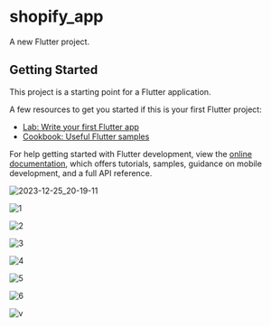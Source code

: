 # shopify_app

A new Flutter project.

## Getting Started

This project is a starting point for a Flutter application.

A few resources to get you started if this is your first Flutter project:

- [Lab: Write your first Flutter app](https://docs.flutter.dev/get-started/codelab)
- [Cookbook: Useful Flutter samples](https://docs.flutter.dev/cookbook)

For help getting started with Flutter development, view the
[online documentation](https://docs.flutter.dev/), which offers tutorials,
samples, guidance on mobile development, and a full API reference.



![2023-12-25_20-19-11](https://github.com/meraamine/task12/assets/63201349/7d2d6a72-cab9-41c5-b41d-927d3291d203)


![1](https://github.com/meraamine/task12/assets/63201349/e61dc9d6-1d62-4d9a-aabb-ec41dd921737)

![2](https://github.com/meraamine/task12/assets/63201349/8f393c4b-d56f-4360-8722-d706c440bffd)

![3](https://github.com/meraamine/task12/assets/63201349/67a0d387-4f56-408f-b585-ebdc79bba7ee)

![4](https://github.com/meraamine/task12/assets/63201349/269dd380-0f58-4541-9f3b-cd9c1a3b65d8)

![5](https://github.com/meraamine/task12/assets/63201349/f7c280a5-df74-4bdf-b644-c2f4b7d629d8)

![6](https://github.com/meraamine/task12/assets/63201349/b79069f0-73ea-4fef-8fce-38d0b3e14b8b)

![v](https://github.com/meraamine/task12/assets/63201349/3b370a88-380b-4906-8c2b-83b7ad0e877b)





